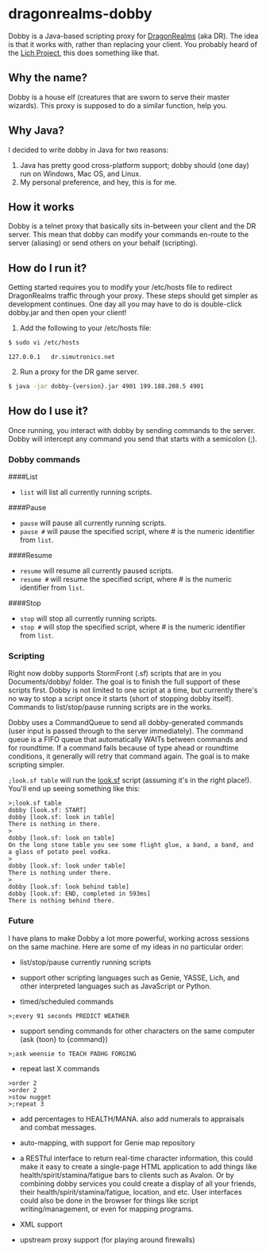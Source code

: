 # dragonrealms-dobby

Dobby is a Java-based scripting proxy for [DragonRealms](https://www.play.net/dr/) (aka DR). The idea is that it works with, rather than replacing your client. You probably heard of the [Lich Project](https://lichproject.org), this does something like that.

## Why the name?

Dobby is a house elf (creatures that are sworn to serve their master wizards). This proxy is supposed to do a similar function, help you.

## Why Java?

I decided to write dobby in Java for two reasons:

1. Java has pretty good cross-platform support; dobby should (one day) run on Windows, Mac OS, and Linux.
2. My personal preference, and hey, this is for me.

## How it works

Dobby is a telnet proxy that basically sits in-between your client and the DR server. This mean that dobby can modify your commands en-route to the server (aliasing) or send others on your behalf (scripting).

## How do I run it?

Getting started requires you to modify your /etc/hosts file to redirect DragonRealms traffic through your proxy. These steps should get simpler as development continues. One day all you may have to do is double-click dobby.jar and then open your client!

1. Add the following to your /etc/hosts file:

```bash
$ sudo vi /etc/hosts
```

```
127.0.0.1   dr.simutronics.net
```

2. Run a proxy for the DR game server.

```bash
$ java -jar dobby-{version}.jar 4901 199.188.208.5 4901
```

## How do I use it?

Once running, you interact with dobby by sending commands to the server. Dobby will intercept any command you send that starts with a semicolon (;).

### Dobby commands

####List
* `list` will list all currently running scripts.

####Pause
* `pause` will pause all currently running scripts.
* `pause #` will pause the specified script, where # is the numeric identifier from `list`.

####Resume
* `resume` will resume all currently paused scripts.
* `resume #` will resume the specified script, where # is the numeric identifier from `list`.

####Stop
* `stop` will stop all currently running scripts.
* `stop #` will stop the specified script, where # is the numeric identifier from `list`.

### Scripting

Right now dobby supports StormFront (.sf) scripts that are in you Documents/dobby/ folder. The goal is to finish the full support of these scripts first. Dobby is not limited to one script at a time, but currently there's no way to stop a script once it starts (short of stopping dobby itself). Commands to list/stop/pause running scripts are in the works.

Dobby uses a CommandQueue to send all dobby-generated commands (user input is passed through to the server immediately). The command queue is a FIFO queue that automatically WAITs between commands and for roundtime. If a command fails because of type ahead or roundtime conditions, it generally will retry that command again. The goal is to make scripting simpler.

`;look.sf table` will run the [look.sf](https://github.com/ry4npw/dragonrealms-dobby/blob/master/src/test/resources/look.sf) script (assuming it's in the right place!). You'll end up seeing something like this:

```
>;look.sf table
dobby [look.sf: START]
dobby [look.sf: look in table]
There is nothing in there.
>
dobby [look.sf: look on table]
On the long stone table you see some flight glue, a band, a band, and a glass of potato peel vodka.
>
dobby [look.sf: look under table]
There is nothing under there.
>
dobby [look.sf: look behind table]
dobby [look.sf: END, completed in 593ms]
There is nothing behind there.
```

### Future

I have plans to make Dobby a lot more powerful, working across sessions on the same machine. Here are some of my ideas in no particular order:

* list/stop/pause currently running scripts

* support other scripting languages such as Genie, YASSE, Lich, and other interpreted languages such as JavaScript or Python.

* timed/scheduled commands
```
>;every 91 seconds PREDICT WEATHER
```

* support sending commands for other characters on the same computer (ask {toon} to {command})
```
>;ask weensie to TEACH PADHG FORGING
```

* repeat last X commands
```
>order 2
>order 2
>stow nugget
>;repeat 3
```

* add percentages to HEALTH/MANA. also add numerals to appraisals and combat messages.

* auto-mapping, with support for Genie map repository

* a RESTful interface to return real-time character information, this could make it easy to create a single-page HTML application to add things like health/spirit/stamina/fatigue bars to clients such as Avalon. Or by combining dobby services you could create a display of all your friends, their health/spirit/stamina/fatigue, location, and etc. User interfaces could also be done in the browser for things like script writing/management, or even for mapping programs.

* XML support

* upstream proxy support (for playing around firewalls)

